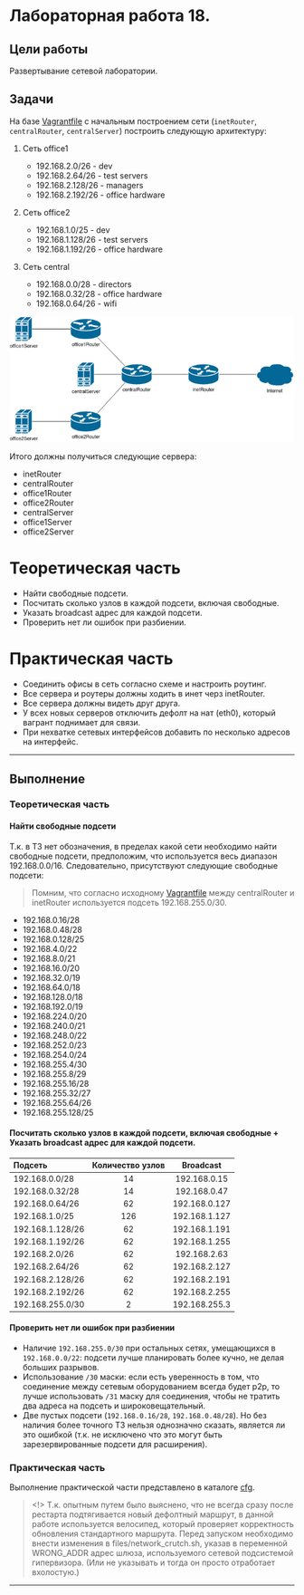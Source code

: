 # Лабораторная работа 18.

## Цели работы

Развертывание сетевой лаборатории.

## Задачи

На базе [Vagrantfile](https://github.com/erlong15/otus-linux/tree/network) с начальным построением сети (`inetRouter`, `centralRouter`, `centralServer`) построить следующую архитектуру:

1. Сеть office1

    - 192.168.2.0/26 - dev
    - 192.168.2.64/26 - test servers
    - 192.168.2.128/26 - managers
    - 192.168.2.192/26 - office hardware

2. Сеть office2

    - 192.168.1.0/25 - dev
    - 192.168.1.128/26 - test servers
    - 192.168.1.192/26 - office hardware


3. Сеть central

    - 192.168.0.0/28 - directors
    - 192.168.0.32/28 - office hardware
    - 192.168.0.64/26 - wifi


![Рис. 1. Схема сети.](./addfiles/diag.png)

Итого должны получиться следующие сервера:

- inetRouter
- centralRouter
- office1Router
- office2Router
- centralServer
- office1Server
- office2Server

# Теоретическая часть

- Найти свободные подсети.
- Посчитать сколько узлов в каждой подсети, включая свободные.
- Указать broadcast адрес для каждой подсети.
- Проверить нет ли ошибок при разбиении.

# Практическая часть

- Соединить офисы в сеть согласно схеме и настроить роутинг.
- Все сервера и роутеры должны ходить в инет черз inetRouter.
- Все сервера должны видеть друг друга.
- У всех новых серверов отключить дефолт на нат (eth0), который вагрант поднимает для связи.
- При нехватке сетевых интерфейсов добавить по несколько адресов на интерфейс.

---

## Выполнение

### Теоретическая часть

#### Найти свободные подсети

Т.к. в ТЗ нет обозначения, в пределах какой сети необходимо найти свободные подсети, предположим, что используется весь диапазон 192.168.0.0/16. Следовательно, присутствуют следующие свободные подсети:

> Помним, что согласно исходному [Vagrantfile](https://github.com/erlong15/otus-linux/tree/network) между centralRouter и inetRouter используется подсеть 192.168.255.0/30.

- 192.168.0.16/28
- 192.168.0.48/28
- 192.168.0.128/25
- 192.168.4.0/22
- 192.168.8.0/21
- 192.168.16.0/20
- 192.168.32.0/19
- 192.168.64.0/18
- 192.168.128.0/18
- 192.168.192.0/19
- 192.168.224.0/20
- 192.168.240.0/21
- 192.168.248.0/22
- 192.168.252.0/23
- 192.168.254.0/24
- 192.168.255.4/30
- 192.168.255.8/29
- 192.168.255.16/28
- 192.168.255.32/27
- 192.168.255.64/26
- 192.168.255.128/25

#### Посчитать сколько узлов в каждой подсети, включая свободные + Указать broadcast адрес для каждой подсети.

| Подсеть | Количество узлов | Broadcast |
| :-- | :--: | :--: |
| 192.168.0.0/28 | 14 | 192.168.0.15 |
| 192.168.0.32/28 | 14 | 192.168.0.47 |
| 192.168.0.64/26 | 62 | 192.168.0.127 |
| 192.168.1.0/25 | 126 | 192.168.1.127 |
| 192.168.1.128/26 | 62 | 192.168.1.191 |
| 192.168.1.192/26 | 62 | 192.168.1.255 |
| 192.168.2.0/26 | 62 | 192.168.2.63 |
| 192.168.2.64/26 | 62 | 192.168.2.127 |
| 192.168.2.128/26 | 62 | 192.168.2.191 |
| 192.168.2.192/26 | 62 | 192.168.2.255 |
| 192.168.255.0/30 | 2 | 192.168.255.3 |

#### Проверить нет ли ошибок при разбиении

- Наличие `192.168.255.0/30` при остальных сетях, умещающихся в `192.168.0.0/22`: подсети лучше планировать более кучно, не делая больших разрывов.
- Использование `/30` маски: если есть уверенность в том, что соединение между сетевым оборудованием всегда будет p2p, то лучше использовать `/31` маску для соединения, чтобы не тратить два адреса на подсеть и широковещательный. 
- Две пустых подсети (`192.168.0.16/28`, `192.168.0.48/28`). Но без наличия более точного ТЗ нельзя однозначно сказать, является ли это ошибкой (т.к. не исключено что это могут быть зарезервированные подсети для расширения). 

### Практическая часть 

Выполнение практической части представлено в каталоге [cfg](./cfg).

> <!> Т.к. опытным путем было выяснено, что не всегда сразу после рестарта подтягивается новый дефолтный маршрут, в данной работе используется велосипед, который проверяет корректность обновления стандартного маршрута. Перед запуском необходимо внести изменения в files/network_crutch.sh, указав в переменной WRONG_ADDR адрес шлюза, используемого сетевой подсистемой гипервизора. (Или не указывать и тогда он просто отработает вхолостую.)

---
